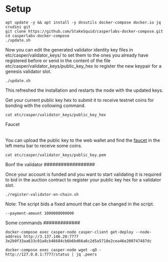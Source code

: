 Setup
=====

```
apt update -y && apt install -y dnsutils docker-compose docker.io jq crudini git
git clone https://github.com/StakeSquid/casperlabs-docker-compose.git
cd casperlabs-docker-compose
./update.sh

```

Now you can edit the generated validator identity key files in etc/casper/validator_keys/ to set them to the ones you already have registered before or send in the content of the file etc/casper/validator_keys/public_key_hex to register the new keypair for a genesis validator slot.

```
./update.sh
```

This refreshed the installation and restarts the node with the updated keys.

Get your current public key hex to submit it to receive testnet coins for bonding with the collowing command.

```
cat etc/casper/validator_keys/public_key_hex
```

Faucet
######

You can upload the public key to the web wallet and find the [faucet](https://testnet-explorer.casperlabs.io/#/faucet) in the left menu bar to receive some coins.

```
cat etc/casper/validator_keys/public_key.pem
```


Bonf the validator
##################

Once your account is funded and you want to start validating it is required to bid in the auction contract to register your public key hex for a validator slot.

```
./register-validator-on-chain.sh
```

Note: The script bids a fixed amount that can be changed in the script.

```
--payment-amount 1000000000000
```

Some commands
#############

```
docker-compose exec casper-node casper-client get-deploy --node-address http://3.137.146.20:7777 3e2b0f33aa633c01a8cb46684cb6b6bd66a6c2d5a5718e2cea46e200747487dc
```

```
docker-compose exec casper-node wget -qO - http://127.0.0.1:7777/status | jq .peers
```

